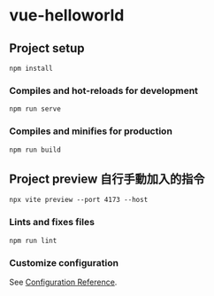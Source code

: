 # vue-helloworld

## Project setup
```
npm install
```

### Compiles and hot-reloads for development
```
npm run serve
```

### Compiles and minifies for production
```
npm run build
```

## Project preview 自行手動加入的指令
```
npx vite preview --port 4173 --host 
```

### Lints and fixes files
```
npm run lint
```

### Customize configuration
See [Configuration Reference](https://cli.vuejs.org/config/).
